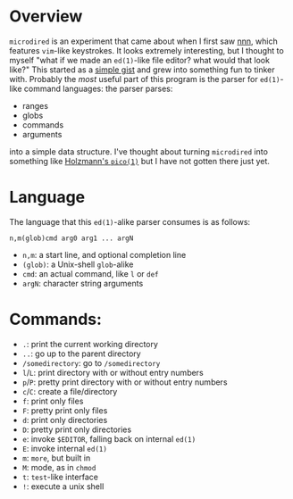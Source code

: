 # Overview

`microdired` is an experiment that came about when I first saw [nnn](https://github.com/jarun/nnn), which features
`vim`-like keystrokes. It looks extremely interesting, but I thought to myself "what if we made an `ed(1)`-like
file editor? what would that look like?" This started as a [simple gist](https://gist.github.com/lojikil/aae3c9aa948a421b894e361688f4ab87)
and grew into something fun to tinker with. Probably the _most_ useful part of this program is the parser for 
`ed(1)`-like command languages: the parser parses:

- ranges
- globs
- commands
- arguments

into a simple data structure. I've thought about turning `microdired` into something like [Holzmann's `pico(1)`](http://man.cat-v.org/unix_10th/1/pico)
but I have not gotten there just yet.

# Language

The language that this `ed(1)`-alike parser consumes is as follows:

`n,m(glob)cmd arg0 arg1 ... argN`

- `n,m`: a start line, and optional completion line
- `(glob)`: a Unix-shell `glob`-alike
- `cmd`: an actual command, like `l` or `def`
- `argN`: character string arguments

# Commands:

- `.`: print the current working directory
- `..`: go up to the parent directory
- `/somedirectory`: go to `/somedirectory`
- `l`/`L`: print directory with or without entry numbers
- `p`/`P`: pretty print directory with or without entry numbers
- `c`/`C`: create a file/directory
- `f`: print only files
- `F`: pretty print only files
- `d`: print only directories
- `D`: pretty print only directories
- `e`: invoke `$EDITOR`, falling back on internal `ed(1)`
- `E`: invoke internal `ed(1)`
- `m`: `more`, but built in
- `M`: mode, as in `chmod`
- `t`: `test`-like interface
- `!`: execute a unix shell
